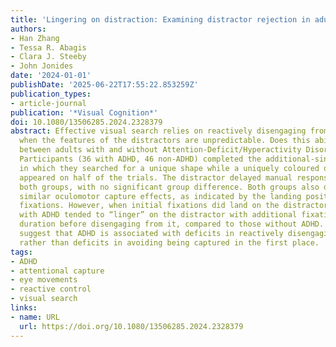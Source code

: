 ```yaml
---
title: 'Lingering on distraction: Examining distractor rejection in adults with ADHD'
authors:
- Han Zhang
- Tessa R. Abagis
- Clara J. Steeby
- John Jonides
date: '2024-01-01'
publishDate: '2025-06-22T17:55:22.853259Z'
publication_types:
- article-journal
publication: '*Visual Cognition*'
doi: 10.1080/13506285.2024.2328379
abstract: Effective visual search relies on reactively disengaging from distractors
  when the features of the distractors are unpredictable. Does this ability differ
  between adults with and without Attention-Deficit/Hyperactivity Disorder (ADHD)?.
  Participants (36 with ADHD, 46 non-ADHD) completed the additional-singleton task,
  in which they searched for a unique shape while a uniquely coloured distractor unpredictably
  appeared on half of the trials. The distractor delayed manual response times in
  both groups, with no significant group difference. Both groups also demonstrated
  similar oculomotor capture effects, as indicated by the landing position of initial
  fixations. However, when initial fixations did land on the distractor, participants
  with ADHD tended to “linger” on the distractor with additional fixations and longer
  duration before disengaging from it, compared to those without ADHD. These results
  suggest that ADHD is associated with deficits in reactively disengaging from distractions
  rather than deficits in avoiding being captured in the first place.
tags:
- ADHD
- attentional capture
- eye movements
- reactive control
- visual search
links:
- name: URL
  url: https://doi.org/10.1080/13506285.2024.2328379
---
```

